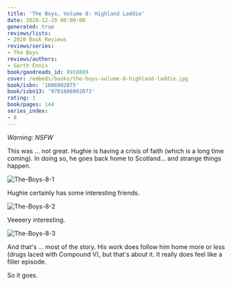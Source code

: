 ```yaml
---
title: 'The Boys, Volume 8: Highland Laddie'
date: 2020-12-28 00:00:00
generated: true
reviews/lists:
- 2020 Book Reviews
reviews/series:
- The Boys
reviews/authors:
- Garth Ennis
book/goodreads_id: 9918889
cover: /embeds/books/the-boys-volume-8-highland-laddie.jpg
book/isbn: '1606902075'
book/isbn13: '9781606902073'
rating: 3
book/pages: 144
series_index:
- 8
---
```

*Warning: NSFW*  

This was ... not great. Hughie is having a crisis of faith (which is a long time coming). In doing so, he goes back home to Scotland... and strange things happen.  

<!--more-->

![The-Boys-8-1](/embeds/books/attachments/the-boys-8-1.jpg)  

Hughie certainly has some interesting friends.  

![The-Boys-8-2](/embeds/books/attachments/the-boys-8-2.jpg)  

Veeeery interesting.  

![The-Boys-8-3](/embeds/books/attachments/the-boys-8-3.jpg)  

And that's ... most of the story. His work does follow him home more or less (drugs laced with Compound V), but that's about it. It really does feel like a filler episode.  

So it goes.